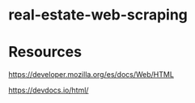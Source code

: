 # real-estate-web-scraping

# Resources

https://developer.mozilla.org/es/docs/Web/HTML

https://devdocs.io/html/

